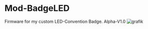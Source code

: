# Mod-BadgeLED
Firmware for my custom LED-Convention Badge. Alpha-V1.0
![grafik](https://github.com/user-attachments/assets/56cb996a-10a0-4feb-87da-dd68798ecbdf)

